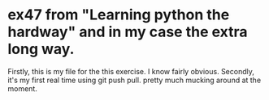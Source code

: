 # ex47 from "Learning python the hardway" and in my case the extra long way.

Firstly, this is my file for the this exercise.  I know fairly obvious.  Secondly, it's my first real time using git push pull.
pretty much mucking around at the moment.
